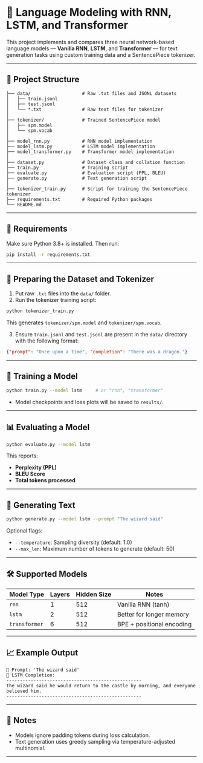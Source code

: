 # 🧠 Language Modeling with RNN, LSTM, and Transformer

This project implements and compares three neural network-based language models — **Vanilla RNN**, **LSTM**, and **Transformer** — for text generation tasks using custom training data and a SentencePiece tokenizer.

---

## 📁 Project Structure

```
├── data/                   # Raw .txt files and JSONL datasets
│   ├── train.jsonl
│   ├── test.jsonl
│   └── *.txt               # Raw text files for tokenizer
│
├── tokenizer/              # Trained SentencePiece model
│   ├── spm.model
│   └── spm.vocab
│
├── model_rnn.py            # RNN model implementation
├── model_lstm.py           # LSTM model implementation
├── model_transformer.py    # Transformer model implementation
│
├── dataset.py              # Dataset class and collation function
├── train.py                # Training script
├── evaluate.py             # Evaluation script (PPL, BLEU)
├── generate.py             # Text generation script
│
├── tokenizer_train.py      # Script for training the SentencePiece tokenizer
├── requirements.txt        # Required Python packages
└── README.md
```

---

## 🧪 Requirements

Make sure Python 3.8+ is installed. Then run:

```bash
pip install -r requirements.txt
```

---

## 📝 Preparing the Dataset and Tokenizer

1. Put raw `.txt` files into the `data/` folder.
2. Run the tokenizer training script:

```bash
python tokenizer_train.py
```

This generates `tokenizer/spm.model` and `tokenizer/spm.vocab`.

3. Ensure `train.jsonl` and `test.jsonl` are present in the `data/` directory with the following format:

```json
{"prompt": "Once upon a time", "completion": "there was a dragon."}
```

---

## 🚀 Training a Model

```bash
python train.py --model lstm     # or "rnn", "transformer"
```

- Model checkpoints and loss plots will be saved to `results/`.

---

## 📊 Evaluating a Model

```bash
python evaluate.py --model lstm
```

This reports:

- **Perplexity (PPL)**
- **BLEU Score**
- **Total tokens processed**

---

## 💬 Generating Text

```bash
python generate.py --model lstm --prompt "The wizard said"
```

Optional flags:

- `--temperature`: Sampling diversity (default: 1.0)
- `--max_len`: Maximum number of tokens to generate (default: 50)

---

## 🛠 Supported Models

| Model Type   | Layers | Hidden Size | Notes                    |
|--------------|--------|-------------|--------------------------|
| `rnn`        | 1      | 512         | Vanilla RNN (tanh)       |
| `lstm`       | 2      | 512         | Better for longer memory |
| `transformer`| 6      | 512         | BPE + positional encoding|

---

## 📈 Example Output

```text
📝 Prompt: 'The wizard said'
🧠 LSTM Completion:
--------------------------------------------------
The wizard said he would return to the castle by morning, and everyone believed him.
--------------------------------------------------
```

---

## 📌 Notes

- Models ignore padding tokens during loss calculation.
- Text generation uses greedy sampling via temperature-adjusted multinomial.

---
